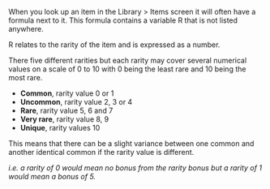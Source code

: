 ---
---
When you look up an item in the Library > Items screen it will often have a formula next to it. This formula contains a variable R that is not listed anywhere.

R relates to the rarity of the item and is expressed as a number.

There five different rarities but each rarity may cover several numerical values on a scale of 0 to 10 with 0 being the least rare and 10 being the most rare.

*   **Common**, rarity value 0 or 1
*   **Uncommon**, rarity value 2, 3 or 4
*   **Rare**, rarity value 5, 6 and 7
*   **Very rare**, rarity value 8, 9
*   **Unique**, rarity values 10

This means that there can be a slight variance between one common and another identical common if the rarity value is different.

_i.e. a rarity of 0 would mean no bonus from the rarity bonus but a rarity of 1 would mean a bonus of 5._